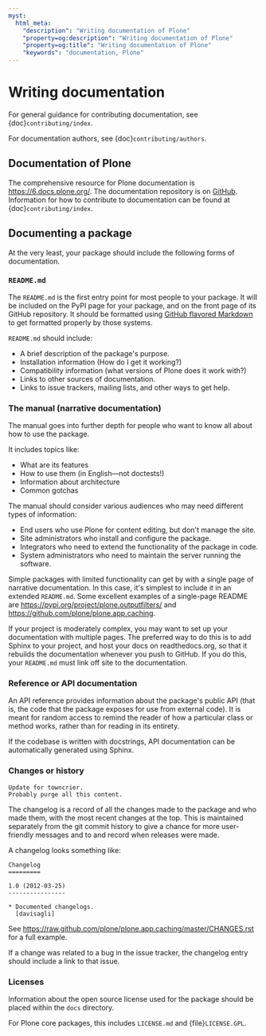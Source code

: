 ```yaml
---
myst:
  html_meta:
    "description": "Writing documentation of Plone"
    "property=og:description": "Writing documentation of Plone"
    "property=og:title": "Writing documentation of Plone"
    "keywords": "documentation, Plone"
---
```


# Writing documentation

For general guidance for contributing documentation, see {doc}`contributing/index`.

For documentation authors, see {doc}`contributing/authors`.


## Documentation of Plone

The comprehensive resource for Plone documentation is https://6.docs.plone.org/.
The documentation repository is on [GitHub](https://github.com/plone/documentation).
Information for how to contribute to documentation can be found at {doc}`contributing/index`.


## Documenting a package

At the very least, your package should include the following forms of documentation.

### `README.md`

The `README.md` is the first entry point for most people to your package.
It will be included on the PyPI page for your package, and on the front page of its GitHub repository.
It should be formatted using [GitHub flavored Markdown](https://github.github.com/gfm/) to get formatted properly by those systems.

`README.md` should include:

-   A brief description of the package's purpose.
-   Installation information (How do I get it working?)
-   Compatibility information (what versions of Plone does it work with?)
-   Links to other sources of documentation.
-   Links to issue trackers, mailing lists, and other ways to get help.


### The manual (narrative documentation)

The manual goes into further depth for people who want to know all about how to use the package.

It includes topics like:

-   What are its features
-   How to use them (in English—not doctests!)
-   Information about architecture
-   Common gotchas

The manual should consider various audiences who may need different types of information:

-   End users who use Plone for content editing, but don't manage the site.
-   Site administrators who install and configure the package.
-   Integrators who need to extend the functionality of the package in code.
-   System administrators who need to maintain the server running the software.

Simple packages with limited functionality can get by with a single page of narrative documentation.
In this case, it's simplest to include it in an extended `README.md`.
Some excellent examples of a single-page README are https://pypi.org/project/plone.outputfilters/ and https://github.com/plone/plone.app.caching.

If your project is moderately complex, you may want to set up your documentation with multiple pages.
The preferred way to do this is to add Sphinx to your project, and host your docs on readthedocs.org, so that it rebuilds the documentation whenever you push to GitHub.
If you do this, your `README.md` must link off site to the documentation.


### Reference or API documentation

An API reference provides information about the package's public API (that is, the code that the package exposes for use from external code).
It is meant for random access to remind the reader of how a particular class or method works, rather than for reading in its entirety.

If the codebase is written with docstrings, API documentation can be automatically generated using Sphinx.


### Changes or history

```{todo}
Update for towncrier.
Probably purge all this content.
```

The changelog is a record of all the changes made to the package and who made them, with the most recent changes at the top.
This is maintained separately from the git commit history to give a chance for more user-friendly messages and to and record when releases were made.

A changelog looks something like:

```text
Changelog
=========

1.0 (2012-03-25)
----------------

* Documented changelogs.
  [davisagli]
```

See <https://raw.github.com/plone/plone.app.caching/master/CHANGES.rst> for a full example.

If a change was related to a bug in the issue tracker, the changelog entry should include a link to that issue.


### Licenses

Information about the open source license used for the package should be placed within the `docs` directory.

For Plone core packages, this includes `LICENSE.md` and {file}`LICENSE.GPL`.
